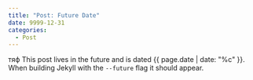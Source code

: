 ```yaml
---
title: "Post: Future Date"
date: 9999-12-31
categories:
  - Post
---
```


тяф This post lives in the future and is dated {{ page.date | date: "%c" }}. When building Jekyll with the `--future` flag it should appear.
